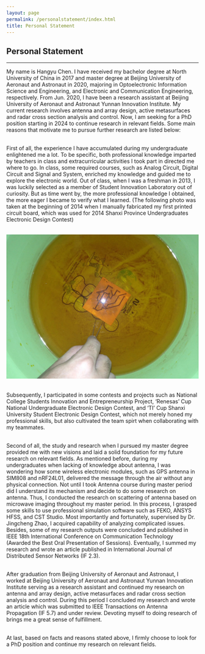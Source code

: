 ```yaml
---
layout: page
permalink: /personalstatement/index.html
title: Personal Statement
---
```


## Personal Statement
---
<!-- P.S., click the hyperlink title to access the source.<br>

#### [OpenIoT: Industrial Inspection System](https://fzuiot.site/)

<center>
<img src="/images/openiot-system.png">
</center>

<br>

#### [Multi-objective Optimization Strategy Model (MCM-2023)](https://caihanlin.com/mypaper/modeling/202302COMAP.pdf)

<center>
<img src="/images/MCM-figure3.jpg">
</center>
<br>

#### [ResNet-AHP: Feedback ResNet-50 for TSD](https://caihanlin.com/mypaper/202302ICAROB.pdf)

<center>
<img src="/images/resnet-ahp.png">
</center>

<br>

#### [CityManager: Community Monitoring System](https://caihanlin.com/mypaper/202208cenim.pdf )

<center>
<img src="/images/iot-manager.png">
</center>
<br>

<br>

---

# Open-source Projects

<br>

#### [FZU-Flying-Book 福州大学飞跃手册](https://fzu-fly.online/)

This is the flying handbook for FZU students. Many outstanding graduates of Fuzhou University leave their unique experiences, valuable wisdom, and sincere wishes in this flying-handbook.

#### [FZU-LaTeX-template 精美学术模版](https://github.com/GuangLun2000/FZU-latex-template)

Many elegant LaTeX templates designed for FZU students, including Beamer Theme Slides, Recommendation Letters and Undergraduate Thesis Template.

#### [miec-lance 自动化系修读材料](https://github.com/GuangLun2000/miec-lance )

This repo is where I keep track of my incredible journey at FZU-MIEC. You can learn RIDS & CSEE better by refering to this repo, but **please do not directly copy my assignments, codes and any reports!** -->

My name is Hangyu Chen. I have received my bachelor degree at North University of China in 2017 and master degree at Beijing University of Aeronaut and Astronaut in 2020, majoring in Optoelectronic Information Science and Engineering, and Electronic and Communication Engineering, respectively. From Jun. 2020, I have been a research assistant at Beijing University of Aeronaut and Astronaut Yunnan Innovation Institute. My current research involves antenna and array design, active metasurfaces and radar cross section analysis and control. Now, I am seeking for a PhD position starting in 2024 to continue research in relevant fields. Some main reasons that motivate me to pursue further research are listed below:


<br>First of all, the experience I have accumulated during my undergraduate enlightened me a lot. To be specific, both professional knowledge imparted by teachers in class and extracurricular activities I took part in directed me where to go. In class, some required courses, such as Analog Circuit, Digital Circuit and Signal and System, enriched my knowledge and guided me to explore the electronic world. Out of class, when I was a freshman in 2013, I was luckily selected as a member of Student Innovation Laboratory out of curiosity. But as time went by, the more professional knowledge I obtained, the more eager I became to verify what I learned. (The following photo was taken at the beginning of 2014 when I manually fabricated my first printed circuit board, which was used for 2014 Shanxi Province Undergraduates Electronic Design Contest)


<br><img src="/images/pcb.jpg">

<br>Subsequently, I participated in some contests and projects such as National College Students Innovation and Entrepreneurship Project, ‘Renesas’ Cup National Undergraduate Electronic Design Contest, and ‘TI’ Cup Shanxi University Student Electronic Design Contest, which not merely honed my professional skills, but also cultivated the team spirt when collaborating with my teammates.

<br>Second of all, the study and research when I pursued my master degree provided me with new visions and laid a solid foundation for my future research on relevant fields. As mentioned before, during my undergraduates when lacking of knowledge about antenna, I was wondering how some wireless electronic modules, such as GPS antenna in SIM808 and nRF24L01, delivered the message through the air without any physical connection. Not until I took Antenna course during master period did I understand its mechanism and decide to do some research on antenna. Thus, I conducted the research on scattering of antenna based on microwave imaging throughout my master period. In this process, I grasped some skills to use professional simulation software such as FEKO, ANSYS HFSS, and CST Studio. Most importantly and fortunately, supervised by Dr. Jingcheng Zhao, I acquired capability of analyzing complicated issues. Besides, some of my research outputs were concluded and published in IEEE 18th International Conference on Communication Technology (Awarded the Best Oral Presentation of Sessions). Eventually, I summed my research and wrote an article published in International Journal of Distributed Sensor Networks (IF 2.3). 

<br>After graduation from Beijing University of Aeronaut and Astronaut, I worked at Beijing University of Aeronaut and Astronaut Yunnan Innovation Institute serving as a research assistant and continued my research on antenna and array design, active metasurfaces and radar cross section analysis and control. During this period I concluded my research and wrote an article which was submitted to IEEE Transactions on Antenna Propagation (IF 5.7) and under review. Devoting myself to doing research of brings me a great sense of fulfillment.

<br>At last, based on facts and reasons stated above, I firmly choose to look for a PhD position and continue my research on relevant fields.

